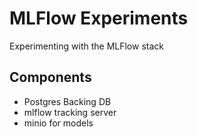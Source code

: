 # MLFlow Experiments

Experimenting with the MLFlow stack


## Components

- Postgres Backing DB
- mlflow tracking server
- minio for models
